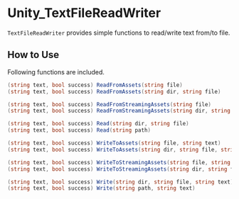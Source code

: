# Unity_TextFileReadWriter

``TextFileReadWriter`` provides simple functions to read/write text from/to file.

## How to Use

Following functions are included.

```csharp
(string text, bool success) ReadFromAssets(string file)
(string text, bool success) ReadFromAssets(string dir, string file)

(string text, bool success) ReadFromStreamingAssets(string file)
(string text, bool success) ReadFromStreamingAssets(string dir, string file)

(string text, bool success) Read(string dir, string file)
(string text, bool success) Read(string path)

(string text, bool success) WriteToAssets(string file, string text)
(string text, bool success) WriteToAssets(string dir, string file, string text)

(string text, bool success) WriteToStreamingAssets(string file, string text)
(string text, bool success) WriteToStreamingAssets(string dir, string file, string text)

(string text, bool success) Write(string dir, string file, string text)
(string text, bool success) Write(string path, string text)
```
